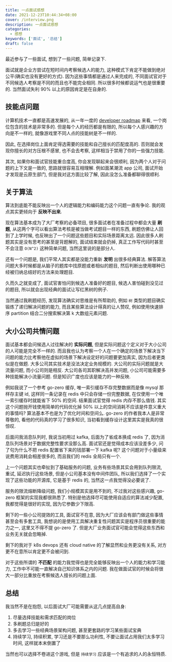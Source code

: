 ```yaml
---
title: 一点面试感想
date: 2021-12-23T10:44:34+08:00
cover: /interview.png
description: 一点面试感想
categories:
  - 感想
keywords: ['面试', '总结']
draft: false
---
```


最近参与了一些面试, 想到了一些问题, 简单记录下.

面试就是企业方尝试在短时间内考察候选人的能力, 这种模式下肯定不能做到绝对公平(确实也没有更好的方式). 因为这些事情都是通过人来完成的, 不同面试官对于不同候选人考察是不同的而且也不能完全相同. 所以很多时候都说运气也是很重要的. 当然面试失利 90% 以上的原因肯定是在自身的.

## 技能点问题

计算机技术一直都是高速发展的, 从一年一度的 [developer roadmap](https://roadmap.sh/backend) 来看, 一个岗位包含的技术是非常多的. 但是每个人的经历都是有限的, 所以每个人感兴趣的方向是不一样的, 就像游戏里不同人点的技能树是不一样的.

因此, 在选择岗位上面肯定得选需要的技能和自己擅长的匹配度高的. 否则就会发现你擅长的对方压根不感冒, 也不会去考察, 这样相当于禁用了你的一些强力技能.

其次, 如果你和面试官技能重合度高, 你会发现聊起来会很顺利, 因为两个人对于问题的上下文是一致的, 思路就很容易互相理解. 例如面某潮流 app 公司, 面试开始才发现是云原生部门, 但是我对这方面比较了解, 因此没怎么准备都聊得很顺利.

## 关于算法

算法到底能不能反映出一个人的逻辑能力和编码能力这个问题一直有争论. 我的观点其实更倾向于 **反映不出来**.

现在算法基本成为了大厂考察的必备项目, 很多面试者在准备过程中都会大量 **刷题**, 从这两个字可以看出算法考核是被当做考试题目一样的东西, 刷题仿佛让人回到了上学时候, 也反映出了一个问题这些题目和实际场景距离太远. 因此很多人刷题其实是没有思考的甚至是背题解的, 面试结束就会扔掉, 真正工作写代码时甚至不会注意 `O(N^2)` 这种简单问题, 当然这里说的是部分人.

还有一个问题是, 我们平常人其实都是没能力重新 **发明** 出很多经典算法. 解答算法问题大多时候都是从脑子的题库中找原题或者相似的题目, 然后判断出使用哪种已经被归纳总结好的方法来处理题目.

久而久之就变成了, 面试官害怕问到候选人准备好的题目, 候选人害怕碰到没见过的题目, 所以就会出现经典的面试让写红黑树的例子.

当然通过我刷题经历, 发现算法确实对思维是有所帮助的, 例如 `树` 类型的题目确实锻炼了递归解决问题的能力, 而且某些算法设计得真的让人赞叹, 例如使用快速排序 partition 结合二分搜索解决第 k 大数组元素问题.

## 大小公司共情问题

面试基本都会问候选人过往解决的 **实际问题**, 但是实际问题这个定义对于大小公司的人可能是完全不一样的. 而且我也认为考察一个人在一个确定的场景下解决当下问题的能力比考察他在虚拟的场景下解决设定好的问题要更加真实, 因为后者更类似是在做题. 大多公司其实技术是没法决定业务规模的. 大公司的实际问题就是大流量问题, 而小公司则是相反. 大公司各司其职解决高并发问题, 小公司可能需要多种技能解决小流量问题. 但是知识广度也应该是能力的一种反映.

例如我说了一个参考 go-zero 缓存, 唯一索引缓存不存完整数据而是像 mysql 那样存主键 id, 这样同一条记录在 redis 中只会存储一份完整数据, 在仅使用一个唯一索引缓存时就能省下 50% 的空间. 结果面试官觉得 redis 内存不那么值钱. 其实这个问题抛开钱使用简单的代码优化掉 50% 以上的空间消耗不应该是件意义重大的事情吗? 算法基本不也是为了优化时间和空间么. go-zero 的作者我本人是非常尊敬的, 看他的代码真的学习了很多知识, 当初看到缓存设计这里其实是我真的很惊叹.

后面问我消息队列时, 我说当初用过 kafka, 后面为了省成本换成 redis 了, 因为消息队列场景对于数据完整性要求没那么高. 面试官还是觉得成本应该没差多少, 问了句为什么不把 redis 配置省下来的钱部署一下 kafka 呢? 这个问题对于小量级来说费用消耗会相差很多的, 而且我们的 redis 全局只有一个.

上一个问题其实也牵扯到了基础服务的问题, 业务有些场景其实会用到队列限流, 重试, 延迟执行这些场景, 但是小公司基本没有中间件团队, 所以我们选择了一个实现了这些功能的开源库, 它是基于 redis 的, 当然这一点我觉得没必要说了.

服务的限流熔断降级问题, 我们小规模其实是用不到的, 不过我对这些感兴趣, go-zero 框架的实现我都很熟悉了. 特别是他选择尽可能使用自适应的算法减少配置, 我都觉得是很好的实现, 因为它参数少下限高.

剩下的一些小公司提效的工具, 面试官不在意, 因为大厂应该会有部门做这些事情甚至会有多套工具, 我想说的是使用工具解决重复性问题其实是程序员很重要的能力之一, 这里又不得不提 go-zero 了. 但是大厂业务面试官可能会觉得这些东西和业务无关就会忽略掉.

剩下的我对于 k8s devops 还有 cloud native 的了解显然和业务更没有关系, 对方更不在意所以肯定更不会被问到.

对于这些所谓的 **不匹配** 的能力我觉得也是完全能够反映出一个人的能力和学习能力, 工作中不可能一直解决自己知识体系之内的问题. 我在做面试官的时候会将很大一部分比重放在考察候选人擅长的问题上面.

## 总结

我当然不是在抱怨, 以后面试大厂可能需要从这几点提高自身:

1. 尽量选择技能和需求匹配的岗位
2. 多刷题总归是好的
3. 多去学习一些经典场景架构问题, 甚至更套路的学习某些面试宝典
4. 持续学习, 持续积累, 学习还是不要那么功利性, 不要让面试占用我们太多学习时间, 这样就本末倒置了

当然也可以选择不卷进这个游戏, 但是 `持续学习` 应该是一个有追求的人的永恒特质.
